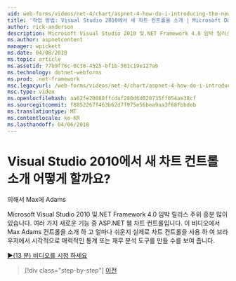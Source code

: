 ```yaml
---
uid: web-forms/videos/net-4/chart/aspnet-4-how-do-i-introducing-the-new-chart-control-in-visual-studio-2010
title: '작업 방법: Visual Studio 2010에서 새 차트 컨트롤을 소개 | Microsoft Docs'
author: rick-anderson
description: Microsoft Visual Studio 2010 및.NET Framework 4.0 임박 릴리스 주위 흥분 많이 있습니다. 여러 가지 새로운 기능 중 ASP.NET은...
ms.author: aspnetcontent
manager: wpickett
ms.date: 04/08/2010
ms.topic: article
ms.assetid: 77b9f76c-0c38-4525-bf1b-581c19e127ab
ms.technology: dotnet-webforms
ms.prod: .net-framework
msc.legacyurl: /web-forms/videos/net-4/chart/aspnet-4-how-do-i-introducing-the-new-chart-control-in-visual-studio-2010
msc.type: video
ms.openlocfilehash: aa62fe20088ffcdaf280d6d020735ff054ae38cf
ms.sourcegitcommit: f8852267f463b62d7f975e56bea9aa3f68fbbdeb
ms.translationtype: MT
ms.contentlocale: ko-KR
ms.lasthandoff: 04/06/2018
---
```

<a name="how-do-i-introducing-the-new-chart-control-in-visual-studio-2010"></a>Visual Studio 2010에서 새 차트 컨트롤 소개 어떻게 할까요?
====================
의해서 Max에 Adams

Microsoft Visual Studio 2010 및.NET Framework 4.0 임박 릴리스 주위 흥분 많이 있습니다. 여러 가지 새로운 기능 중 ASP.NET 웹 차트 컨트롤입니다. 이 비디오에서 Max Adams 컨트롤을 소개 하 고 얼마나 쉬운지 실제로 차트 컨트롤을 사용 하 여 브라우저에서 시각적으로 매력적인 통계 또는 재무 분석 도구를 만들 수를 보여 줍니다.

[&#9654;(13 분) 비디오를 시청 하세요](https://channel9.msdn.com/Blogs/ASP-NET-Site-Videos/aspnet-4-how-do-i-introducing-the-new-chart-control-in-visual-studio-2010)

> [!div class="step-by-step"]
> [이전](aspnet-4-quick-hit-chart-control.md)
